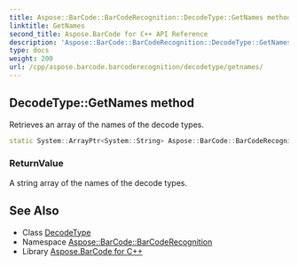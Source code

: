 ```yaml
---
title: Aspose::BarCode::BarCodeRecognition::DecodeType::GetNames method
linktitle: GetNames
second_title: Aspose.BarCode for C++ API Reference
description: 'Aspose::BarCode::BarCodeRecognition::DecodeType::GetNames method. Retrieves an array of the names of the decode types in C++.'
type: docs
weight: 200
url: /cpp/aspose.barcode.barcoderecognition/decodetype/getnames/
---
```

## DecodeType::GetNames method


Retrieves an array of the names of the decode types.

```cpp
static System::ArrayPtr<System::String> Aspose::BarCode::BarCodeRecognition::DecodeType::GetNames()
```


### ReturnValue

A string array of the names of the decode types.

## See Also

* Class [DecodeType](../)
* Namespace [Aspose::BarCode::BarCodeRecognition](../../)
* Library [Aspose.BarCode for C++](../../../)

